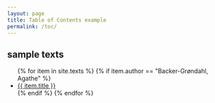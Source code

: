 ```yaml
---
layout: page
title: Table of Contents example
permalink: /toc/
---
```

    
   <div class="toc">
  <h2>sample texts</h2>
    <ul class="texts">
    {% for item in site.texts %}
      {% if item.author == "Backer-Grøndahl, Agathe" %}
          <li class="text-title">
          <a href="{{ site.baseurl }}{{ item.url }}">
        {{ item.title }}
              </a>
    </li>
      {% endif %}
    {% endfor %}
</ul>
</div>
